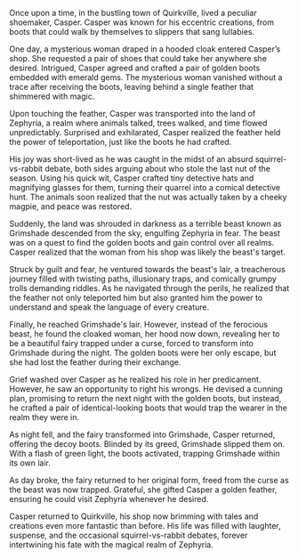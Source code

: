 Once upon a time, in the bustling town of Quirkville, lived a peculiar shoemaker, Casper. Casper was known for his eccentric creations, from boots that could walk by themselves to slippers that sang lullabies.

One day, a mysterious woman draped in a hooded cloak entered Casper’s shop. She requested a pair of shoes that could take her anywhere she desired. Intrigued, Casper agreed and crafted a pair of golden boots embedded with emerald gems. The mysterious woman vanished without a trace after receiving the boots, leaving behind a single feather that shimmered with magic.

Upon touching the feather, Casper was transported into the land of Zephyria, a realm where animals talked, trees walked, and time flowed unpredictably. Surprised and exhilarated, Casper realized the feather held the power of teleportation, just like the boots he had crafted.

His joy was short-lived as he was caught in the midst of an absurd squirrel-vs-rabbit debate, both sides arguing about who stole the last nut of the season. Using his quick wit, Casper crafted tiny detective hats and magnifying glasses for them, turning their quarrel into a comical detective hunt. The animals soon realized that the nut was actually taken by a cheeky magpie, and peace was restored.

Suddenly, the land was shrouded in darkness as a terrible beast known as Grimshade descended from the sky, engulfing Zephyria in fear. The beast was on a quest to find the golden boots and gain control over all realms. Casper realized that the woman from his shop was likely the beast's target.

Struck by guilt and fear, he ventured towards the beast's lair, a treacherous journey filled with twisting paths, illusionary traps, and comically grumpy trolls demanding riddles. As he navigated through the perils, he realized that the feather not only teleported him but also granted him the power to understand and speak the language of every creature.

Finally, he reached Grimshade's lair. However, instead of the ferocious beast, he found the cloaked woman, her hood now down, revealing her to be a beautiful fairy trapped under a curse, forced to transform into Grimshade during the night. The golden boots were her only escape, but she had lost the feather during their exchange.

Grief washed over Casper as he realized his role in her predicament. However, he saw an opportunity to right his wrongs. He devised a cunning plan, promising to return the next night with the golden boots, but instead, he crafted a pair of identical-looking boots that would trap the wearer in the realm they were in.

As night fell, and the fairy transformed into Grimshade, Casper returned, offering the decoy boots. Blinded by its greed, Grimshade slipped them on. With a flash of green light, the boots activated, trapping Grimshade within its own lair.

As day broke, the fairy returned to her original form, freed from the curse as the beast was now trapped. Grateful, she gifted Casper a golden feather, ensuring he could visit Zephyria whenever he desired.

Casper returned to Quirkville, his shop now brimming with tales and creations even more fantastic than before. His life was filled with laughter, suspense, and the occasional squirrel-vs-rabbit debates, forever intertwining his fate with the magical realm of Zephyria.
